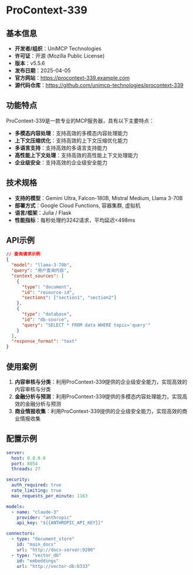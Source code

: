 # ProContext-339

## 基本信息

- **开发者/组织**：UniMCP Technologies
- **许可证**：开源 (Mozilla Public License)
- **版本**：v5.5.6
- **发布日期**：2025-04-05
- **官方网站**：https://procontext-339.example.com
- **源代码仓库**：https://github.com/unimcp-technologies/procontext-339

## 功能特点

ProContext-339是一款专业的MCP服务器，具有以下主要特点：

- **多模态内容处理**：支持高效的多模态内容处理能力
- **上下文压缩优化**：支持高效的上下文压缩优化能力
- **多语言支持**：支持高效的多语言支持能力
- **高性能上下文处理**：支持高效的高性能上下文处理能力
- **企业级安全**：支持高效的企业级安全能力


## 技术规格

- **支持的模型**：Gemini Ultra, Falcon-180B, Mistral Medium, Llama 3-70B
- **部署方式**：Google Cloud Functions, 容器集群, 虚拟机
- **语言/框架**：Julia / Flask
- **性能指标**：每秒处理约3242请求，平均延迟<498ms

## API示例

```json
// 查询请求示例
{
  "model": "llama-3-70b",
  "query": "用户查询内容",
  "context_sources": [
    {
      "type": "document",
      "id": "resource-id",
      "sections": ["section1", "section2"]
    },
    {
      "type": "database",
      "id": "db-source",
      "query": "SELECT * FROM data WHERE topic='query'"
    }
  ],
  "response_format": "text"
}
```

## 使用案例

1. **内容审核与分类**：利用ProContext-339提供的企业级安全能力，实现高效的内容审核与分类
2. **金融分析与预测**：利用ProContext-339提供的多模态内容处理能力，实现高效的金融分析与预测
3. **商业情报收集**：利用ProContext-339提供的企业级安全能力，实现高效的商业情报收集


## 配置示例

```yaml
server:
  host: 0.0.0.0
  port: 8854
  threads: 27

security:
  auth_required: true
  rate_limiting: true
  max_requests_per_minute: 1163

models:
  - name: "claude-3"
    provider: "anthropic"
    api_key: "${{ANTHROPIC_API_KEY}}"

connectors:
  - type: "document_store"
    id: "main_docs"
    url: "http://docs-server:9200"
  - type: "vector_db"
    id: "embeddings"
    url: "http://vector-db:6333"
```